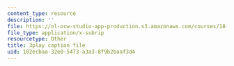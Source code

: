 ```yaml
---
content_type: resource
description: ''
file: https://ol-ocw-studio-app-production.s3.amazonaws.com/courses/18-06sc-linear-algebra-fall-2011/182ecbaa32e05473a3a38f9b2baaf3d4_Y_Ac6KiQ1t0.vtt
file_type: application/x-subrip
resourcetype: Other
title: 3play caption file
uid: 182ecbaa-32e0-5473-a3a3-8f9b2baaf3d4
---
```

